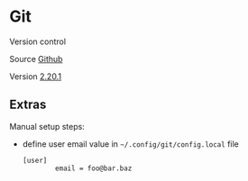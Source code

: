 # Git

Version control

Source [Github](https://github.com/git/git)

Version [2.20.1](https://github.com/git/git/releases/tag/v2.20.1)

## Extras

Manual setup steps:
- define user email value in `~/.config/git/config.local` file
  ```
  [user]
          email = foo@bar.baz
  ```
